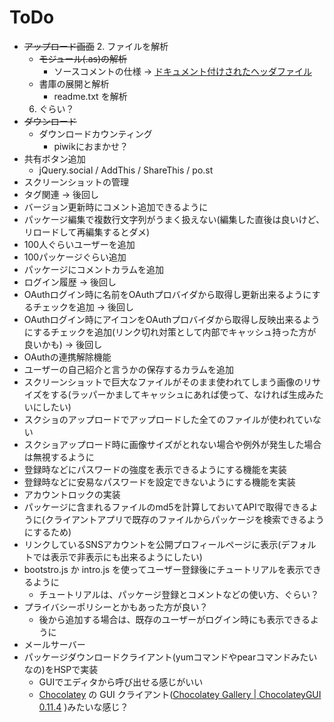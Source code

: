 # ToDo

* ~~アップロード画面~~
  2. ファイルを解析
     * ~~モジュール(.as)の解析~~
       * ソースコメントの仕様 → [ドキュメント付けされたヘッダファイル](http://www.onionsoft.net/hsp/v33/doclib/HSP%20Document%20Library/hdl_usage.htm)
     * 書庫の展開と解析
       * readme.txt を解析
  6. ぐらい？
* ~~ダウンロード~~
  * ダウンロードカウンティング
    * piwikにおまかせ？
* 共有ボタン追加
  * jQuery.social / AddThis / ShareThis / po.st
* スクリーンショットの管理
* タグ関連 → 後回し
* バージョン更新時にコメント追加できるように
* パッケージ編集で複数行文字列がうまく扱えない(編集した直後は良いけど、リロードして再編集するとダメ)
* 100人ぐらいユーザーを追加
* 100パッケージぐらい追加
* パッケージにコメントカラムを追加
* ログイン履歴 → 後回し
* OAuthログイン時に名前をOAuthプロバイダから取得し更新出来るようにするチェックを追加 → 後回し
* OAuthログイン時にアイコンをOAuthプロバイダから取得し反映出来るようにするチェックを追加(リンク切れ対策として内部でキャッシュ持った方が良いかも) → 後回し
* OAuthの連携解除機能
* ユーザーの自己紹介と言うかの保存するカラムを追加
* スクリーンショットで巨大なファイルがそのまま使われてしまう画像のリサイズをする(ラッパーかましてキャッシュにあれば使って、なければ生成みたいにしたい)
* スクショのアップロードでアップロードした全てのファイルが使われていない
* スクショアップロード時に画像サイズがとれない場合や例外が発生した場合は無視するように
* 登録時などにパスワードの強度を表示できるようにする機能を実装
* 登録時などに安易なパスワードを設定できないようにする機能を実装
* アカウントロックの実装
* パッケージに含まれるファイルのmd5を計算しておいてAPIで取得できるように(クライアントアプリで既存のファイルからパッケージを検索できるようにするため)
* リンクしているSNSアカウントを公開プロフィールページに表示(デフォルトでは表示で非表示にも出来るようにしたい)
* bootstro.js か intro.js を使ってユーザー登録後にチュートリアルを表示できるように
  * チュートリアルは、パッケージ登録とコメントなどの使い方、ぐらい？
* プライバシーポリシーとかもあった方が良い？
  * 後から追加する場合は、既存のユーザーがログイン時にも表示できるように
* メールサーバー
* パッケージダウンロードクライアント(yumコマンドやpearコマンドみたいなの)をHSPで実装
  * GUIでエディタから呼び出せる感じがいい
  * [Chocolatey](https://chocolatey.org/) の GUI クライアント([Chocolatey Gallery | ChocolateyGUI 0.11.4](https://chocolatey.org/packages/ChocolateyGUI)
)みたいな感じ？
